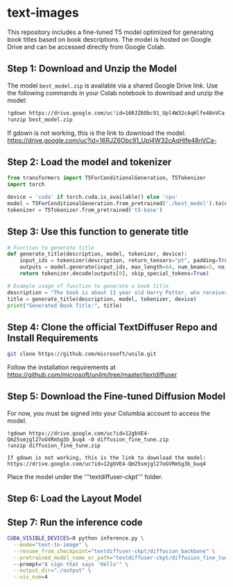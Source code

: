 # text-images

This repository includes a fine-tuned T5 model optimized for generating book titles based on book descriptions. 
The model is hosted on Google Drive and can be accessed directly from Google Colab.



## Step 1: Download and Unzip the Model

The model `best_model.zip` is available via a shared Google Drive link. Use the following commands in your Colab notebook to download and unzip the model:

```bash
!gdown https://drive.google.com/uc?id=16RJZ6Obc91_Upl4W32cAqHlfe48nVCa- -O best_model.zip
!unzip best_model.zip
```

If gdown is not working, this is the link to download the model: https://drive.google.com/uc?id=16RJZ6Obc91_Upl4W32cAqHlfe48nVCa-

## Step 2: Load the model and tokenizer
```python
from transformers import T5ForConditionalGeneration, T5Tokenizer
import torch

device = 'cuda' if torch.cuda.is_available() else 'cpu'
model = T5ForConditionalGeneration.from_pretrained('./best_model').to(device)
tokenizer = T5Tokenizer.from_pretrained('t5-base')
```


## Step 3: Use this function to generate title

```python
# Function to generate title
def generate_title(description, model, tokenizer, device):
    input_ids = tokenizer(description, return_tensors="pt", padding=True, truncation=True, max_length=512).input_ids.to(device)
    outputs = model.generate(input_ids, max_length=64, num_beams=5, no_repeat_ngram_size=2)
    return tokenizer.decode(outputs[0], skip_special_tokens=True)

# Example usage of function to generate a book title
description = "The book is about 11 year old Harry Potter, who receives a letter saying that he is invited to attend Hogwarts, school of witchcraft and wizardry. He then learns that a powerful wizard and his minions are after the sorcerer's stone that will make this evil wizard immortal and undefeatable."
title = generate_title(description, model, tokenizer, device)
print("Generated Book Title:", title)
```

## Step 4: Clone the official TextDiffuser Repo and Install Requirements

```bash
git clone https://github.com/microsoft/unilm.git
```

Follow the installation requirements at https://github.com/microsoft/unilm/tree/master/textdiffuser

## Step 5: Download the Fine-tuned Diffusion Model

For now, you must be signed into your Columbia account to access the model. 

```
!gdown https://drive.google.com/uc?id=12gbVE4-Qm25smjgl27oGVRmSg3b_buq4 -O diffusion_fine_tune.zip
!unzip diffusion_fine_tune.zip

If gdown is not working, this is the link to download the model: https://drive.google.com/uc?id=12gbVE4-Qm25smjgl27oGVRmSg3b_buq4

```
Place the model under the '''textdiffuser-ckpt''' folder.

## Step 6: Load the Layout Model



## Step 7: Run the inference code
```bash
CUDA_VISIBLE_DEVICES=0 python inference.py \
  --mode="text-to-image" \
  --resume_from_checkpoint="textdiffuser-ckpt/diffusion_backbone" \
  --pretrained_model_name_or_path="textdiffuser-ckpt/diffusion_fine_tune"
  --prompt="A sign that says 'Hello'" \
  --output_dir="./output" \
  --vis_num=4
```



